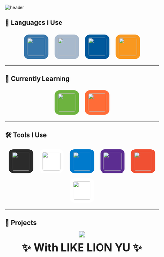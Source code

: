 ![header](https://capsule-render.vercel.app/api?type=venom&color=auto&height=300&section=header&text=Welcome%20KDW%20World!&fontSize=80)

<h2>🌟 Languages I Use</h2>
<div align="center">
  <img src="https://cdn.jsdelivr.net/gh/devicons/devicon/icons/python/python-original.svg" width="60" style="background-color:#3776AB; padding:10px; border-radius:20%; margin:8px;" />
  <img src="https://cdn.jsdelivr.net/gh/devicons/devicon/icons/c/c-original.svg" width="60" style="background-color:#A8B9CC; padding:10px; border-radius:20%; margin:8px;" />
  <img src="https://cdn.jsdelivr.net/gh/devicons/devicon/icons/cplusplus/cplusplus-original.svg" width="60" style="background-color:#00599C; padding:10px; border-radius:20%; margin:8px;" />
  <img src="https://cdn.jsdelivr.net/gh/devicons/devicon/icons/java/java-original.svg" width="60" style="background-color:#f89820; padding:10px; border-radius:20%; margin:8px;" />
</div>

---

<h2>📖 Currently Learning</h2>
<div align="center">
  <img src="https://cdn.jsdelivr.net/gh/devicons/devicon/icons/spring/spring-original.svg" width="60" style="background-color:#6DB33F; padding:10px; border-radius:20%; margin:8px;" />
  <img src="https://cdn.jsdelivr.net/gh/devicons/devicon/icons/postman/postman-original.svg" width="60" style="background-color:#FF6C37; padding:10px; border-radius:20%; margin:8px;" />
</div>

---

<h2>🛠️ Tools I Use</h2>
<div align="center">
  <img src="https://cdn.jsdelivr.net/gh/devicons/devicon/icons/intellij/intellij-original.svg" width="60" style="background-color:#2b2b2b; padding:10px; border-radius:20%; margin:8px;" />
  <img src="https://cdn.jsdelivr.net/gh/devicons/devicon/icons/notion/notion-original.svg" width="60" style="background-color:#ffffff; padding:10px; border-radius:20%; margin:8px;" />
  <img src="https://cdn.jsdelivr.net/gh/devicons/devicon/icons/vscode/vscode-original.svg" width="60" style="background-color:#007ACC; padding:10px; border-radius:20%; margin:8px;" />
  <img src="https://cdn.jsdelivr.net/gh/devicons/devicon/icons/visualstudio/visualstudio-plain.svg" width="60" style="background-color:#5c2d91; padding:10px; border-radius:20%; margin:8px;" />
  <img src="https://cdn.jsdelivr.net/gh/devicons/devicon/icons/git/git-original.svg" width="60" style="background-color:#f05033; padding:10px; border-radius:20%; margin:8px;" />
  <img src="https://img.icons8.com/ios-filled/100/000000/github.png" width="60" style="background-color:#ffffff; padding:10px; border-radius:20%; margin:8px;" />
</div>


---



<h2>🚧 Projects</h2>

<p align="center">
  <img src="https://img.shields.io/badge/Coming_Soon-FFDD57?style=for-the-badge&logo=hourglass-start&logoColor=black" style="transform: scale(1.4);" />
</p>

<p align="center">
  <strong>
    <span style="font-size: 2.2rem;">✨ With LIKE LION YU ✨</span>
  </strong>
</p>
